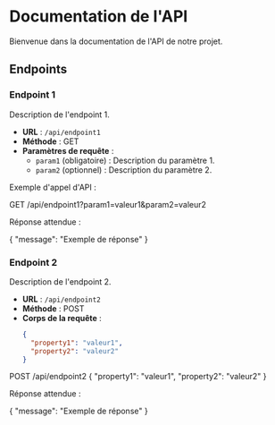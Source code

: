 # Documentation de l'API

Bienvenue dans la documentation de l'API de notre projet.

## Endpoints

### Endpoint 1

Description de l'endpoint 1.

- **URL** : `/api/endpoint1`
- **Méthode** : GET
- **Paramètres de requête** :
    - `param1` (obligatoire) : Description du paramètre 1.
    - `param2` (optionnel) : Description du paramètre 2.

Exemple d'appel d'API :

GET /api/endpoint1?param1=valeur1&param2=valeur2


Réponse attendue :

{
"message": "Exemple de réponse"
}


### Endpoint 2

Description de l'endpoint 2.

- **URL** : `/api/endpoint2`
- **Méthode** : POST
- **Corps de la requête** :
  ```json
  {
    "property1": "valeur1",
    "property2": "valeur2"
  }


POST /api/endpoint2
{
"property1": "valeur1",
"property2": "valeur2"
}


Réponse attendue :

{
"message": "Exemple de réponse"
}
